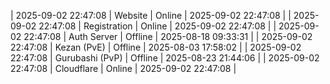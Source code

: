 | 2025-09-02 22:47:08 | Website | Online | 2025-09-02 22:47:08 |
| 2025-09-02 22:47:08 | Registration | Online | 2025-09-02 22:47:08 |
| 2025-09-02 22:47:08 | Auth Server | Offline | 2025-08-18 09:33:31 |
| 2025-09-02 22:47:08 | Kezan (PvE) | Offline | 2025-08-03 17:58:02 |
| 2025-09-02 22:47:08 | Gurubashi (PvP) | Offline | 2025-08-23 21:44:06 |
| 2025-09-02 22:47:08 | Cloudflare | Online | 2025-09-02 22:47:08 |

